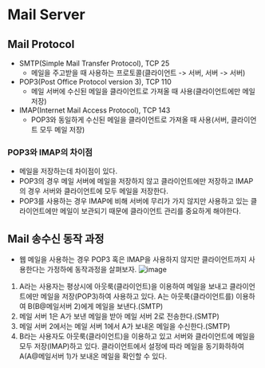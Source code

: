 # Mail Server
## Mail Protocol
- SMTP(Simple Mail Transfer Protocol), TCP 25
  - 메일을 주고받을 때 사용하는 프로토콜(클라이언트 -> 서버, 서버 -> 서버)
- POP3(Post Office Protocol version 3), TCP 110
  - 메일 서버에 수신된 메일을 클라이언트로 가져올 때 사용(클라이언트에만 메일 저장)
- IMAP(Internet Mail Access Protocol), TCP 143
  - POP3와 동일하게 수신된 메일을 클라이언트로 가져올 때 사용(서버, 클라이언트 모두 메일 저장)
### POP3와 IMAP의 차이점
- 메일을 저장하는데 차이점이 있다.
- POP3의 경우 메일 서버에 메일을 저장하지 않고 클라이언트에만 저장하고 IMAP의 경우 서버와 클라이언트에 모두 메일을 저장한다.
- POP3를 사용하는 경우 IMAP에 비해 서버에 무리가 가지 않지만 사용하고 있는 클라이언트에만 메일이 보관되기 때문에 클라이언트 관리를 중요하게 해야한다.
## Mail 송수신 동작 과정
- 웹 메일을 사용하는 경우 POP3 혹은 IMAP을 사용하지 않지만 클라이언트까지 사용한다는 가정하에 동작과정을 살펴보자.
![image](https://github.com/user-attachments/assets/1ec8875f-abdb-48ec-820f-bdcf60977c39)
1. A라는 사용자는 평상시에 아웃룩(클라이언트)을 이용하여 메일을 보내고 클라이언트에만 메일을 저장(POP3)하여 사용하고 있다. A는 아웃룩(클라이언트를) 이용하여 B(B@메일서버 2)에게 메일을 보낸다.(SMTP)
2. 메일 서버 1은 A가 보낸 메일을 받아 메일 서버 2로 전송한다.(SMTP)
3. 메일 서버 2에서는 메일 서버 1에서 A가 보내온 메일을 수신한다.(SMTP)
4. B라는 사용자도 아웃룩(클라이언트)을 이용하고 있고 서버와 클라이언트에 메일을 모두 저장(IMAP)하고 있다. 클라이언트에서 설정에 따라 메일을 동기화하하여 A(A@메일서버 1)가 보내온 메일을 확인할 수 있다.
